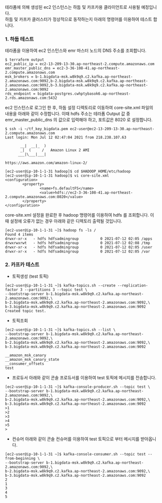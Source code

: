 테라폼에 의해 생성된 ec2 인스턴스는 하둡 및 카프카용 클라이언트로 사용될 예정입니다.   
하둡 및 카프카 클러스터가 정상적으로 동작하는지 아래의 명령어를 이용하여 테스트 합니다.  

### 1. 하둡 테스트 ###

테라폼을 이용하여 ec2 인스턴스와 emr 마스터 노드의 DNS 주소를 조회합니다. 
```
$ terraform output
ec2_public_ip = ec2-13-209-13-30.ap-northeast-2.compute.amazonaws.com
emr_master_public_dns = ec2-3-36-108-41.ap-northeast-2.compute.amazonaws.com
msk_brokers = b-1.bigdata-msk.w8k9q9.c2.kafka.ap-northeast-2.amazonaws.com:9092,b-2.bigdata-msk.w8k9q9.c2.kafka.ap-northeast-2.amazonaws.com:9092,b-3.bigdata-msk.w8k9q9.c2.kafka.ap-northeast-2.amazonaws.com:9092
rds_endpoint = bigdata-postgres.cwhptybasok6.ap-northeast-2.rds.amazonaws.com:5432
```

ec2 인스턴스로 로그인 한 후, 하둡 설정 디렉토리로 이동하여 core-site.xml 파일의 내용을 아래와 같이 수정합니다. 이때
hdfs 주소는 테라폼 Output 값 중 emr_master_public_dns 의 값으로 입력해야 하고, 포트값은 8020 로 설정합니다.   

```
$ ssh -i ~/tf_key_bigdata.pem ec2-user@ec2-13-209-13-30.ap-northeast-2.compute.amazonaws.com
Last login: Mon Jul 12 02:47:04 2021 from 218.238.107.63

       __|  __|_  )
       _|  (     /   Amazon Linux 2 AMI
      ___|\___|___|

https://aws.amazon.com/amazon-linux-2/

[ec2-user@ip-10-1-1-31 hadoop]$ cd $HADOOP_HOME/etc/hadoop
[ec2-user@ip-10-1-1-31 hadoop]$ vi core-site.xml
<configuration>
        <property>
                <name>fs.defaultFS</name>
                <value>hdfs://ec2-3-36-108-41.ap-northeast-2.compute.amazonaws.com:8020</value>
        </property>
</configuration>
```

core-site.xml 설정을 완료한 후 hadoop 명령어를 이용하여 hdfs 를 조회합니다. 이때 설정에 오류가 없는 경우 아래와 같은 디렉토리 출력될 것입니다. 
```
[ec2-user@ip-10-1-1-31 ~]$ hadoop fs -ls /
Found 4 items
drwxr-xr-x   - hdfs hdfsadmingroup          0 2021-07-12 02:05 /apps
drwxrwxrwt   - hdfs hdfsadmingroup          0 2021-07-12 02:08 /tmp
drwxr-xr-x   - hdfs hdfsadmingroup          0 2021-07-12 02:05 /user
drwxr-xr-x   - hdfs hdfsadmingroup          0 2021-07-12 02:05 /var
```

### 2. 카프카 테스트 ###

* 토픽생성 (test 토픽)
```
[ec2-user@ip-10-1-1-31 ~]$ kafka-topics.sh --create --replication-factor 3 --partitions 3 --topic test \
--bootstrap-server b-1.bigdata-msk.w8k9q9.c2.kafka.ap-northeast-2.amazonaws.com:9092,\
b-2.bigdata-msk.w8k9q9.c2.kafka.ap-northeast-2.amazonaws.com:9092,\
b-3.bigdata-msk.w8k9q9.c2.kafka.ap-northeast-2.amazonaws.com:9092
Created topic test.
```

* 토픽조회
```
[ec2-user@ip-10-1-1-31 ~]$ kafka-topics.sh --list \
--bootstrap-server b-1.bigdata-msk.w8k9q9.c2.kafka.ap-northeast-2.amazonaws.com:9092,\
b-2.bigdata-msk.w8k9q9.c2.kafka.ap-northeast-2.amazonaws.com:9092,\
b-3.bigdata-msk.w8k9q9.c2.kafka.ap-northeast-2.amazonaws.com:9092

__amazon_msk_canary
__amazon_msk_canary_state
__consumer_offsets
test
```

* 프로듀서
아래와 같이 콘솔 프로듀서를 이용하여 test 토픽에 메시지를 전송합니다. 
```
[ec2-user@ip-10-1-1-31 ~]$ kafka-console-producer.sh --topic test \
--bootstrap-server b-1.bigdata-msk.w8k9q9.c2.kafka.ap-northeast-2.amazonaws.com:9092,\
b-2.bigdata-msk.w8k9q9.c2.kafka.ap-northeast-2.amazonaws.com:9092,\
b-3.bigdata-msk.w8k9q9.c2.kafka.ap-northeast-2.amazonaws.com:9092
>1
>2
>3
>4
>5
>
```

* 컨슈머
아래와 같이 콘솔 컨슈머를 이용하여 test 토픽으로 부터 메시지를 받아옵니다. 
```
[ec2-user@ip-10-1-1-31 ~]$ kafka-console-consumer.sh --topic test --from-beginning \
--bootstrap-server b-1.bigdata-msk.w8k9q9.c2.kafka.ap-northeast-2.amazonaws.com:9092,\
b-2.bigdata-msk.w8k9q9.c2.kafka.ap-northeast-2.amazonaws.com:9092,\
b-3.bigdata-msk.w8k9q9.c2.kafka.ap-northeast-2.amazonaws.com:9092
2
1
3
4
5
```
